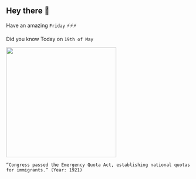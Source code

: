 ## Hey there 👋
Have an amazing `Friday` ⚡⚡⚡

Did you know Today on `19th of May`
 
 [<img src="https://www.nps.gov/articles/images/Quota-Cartoon.jpg?maxwidth=650&autorotate=false" width="300" />](https://www.nps.gov/articles/closing-the-door-on-immigration.htm#:~:text=The%20Emergency%20Quota%20Act%20of,the%20quotas%20stricter%20and%20permanent.) 
 ```
“Congress passed the Emergency Quota Act, establishing national quotas for immigrants.” (Year: 1921)
```
